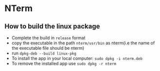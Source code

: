 # NTerm

## How to build the linux package
- Complete the build in `release` format
- copy the executable in the path `nterm/usr/bin` as nterm(i.e the name of the executable file should be nterm)
- run `dpkg-deb --build linux-pkg`
- To install the app in your local computer: `sudo dpkg -i nterm.deb`
- To remove the installed app use `sudo dpkg -r nterm`
